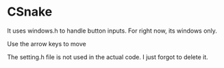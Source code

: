 # CSnake
It uses windows.h to handle button inputs. For right now, its windows only.

Use the arrow keys to move

The setting.h file is not used in the actual code. I just forgot to delete it.
